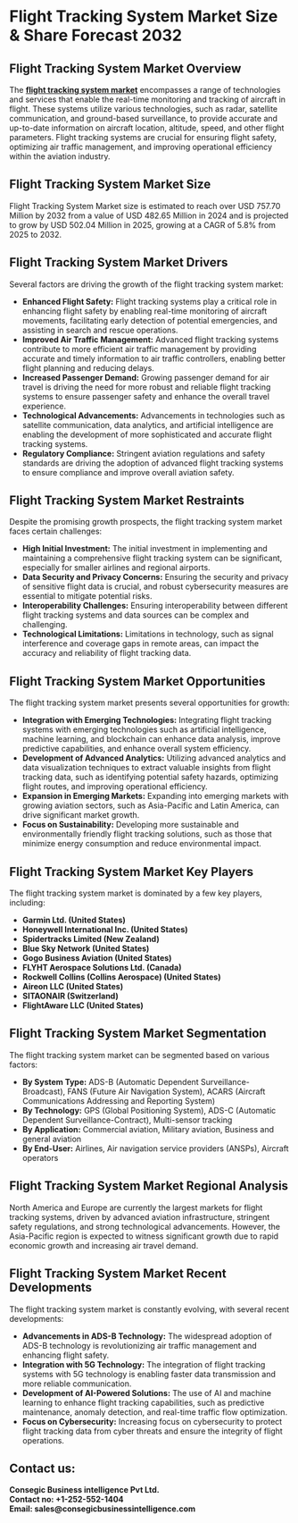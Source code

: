 # Flight Tracking System Market Size & Share Forecast 2032
<h2><b>Flight Tracking System Market Overview</b></h2>
<p>The <a href="https://www.consegicbusinessintelligence.com/request-sample/1980"><b>flight tracking system market</b></a> encompasses a range of technologies and services that enable the real-time monitoring and tracking of aircraft in flight. These systems utilize various technologies, such as radar, satellite communication, and ground-based surveillance, to provide accurate and up-to-date information on aircraft location, altitude, speed, and other flight parameters. Flight tracking systems are crucial for ensuring flight safety, optimizing air traffic management, and improving operational efficiency within the aviation industry.</p>

<h2><b>Flight Tracking System Market Size</b></h2>
<p>Flight Tracking System Market size is estimated to reach over USD 757.70 Million by 2032 from a value of USD 482.65 Million in 2024 and is projected to grow by USD 502.04 Million in 2025, growing at a CAGR of 5.8% from 2025 to 2032.</p>

<h2><b>Flight Tracking System Market Drivers</b></h2>
<p>Several factors are driving the growth of the flight tracking system market:</p>
<ul>
<li><b>Enhanced Flight Safety:</b> Flight tracking systems play a critical role in enhancing flight safety by enabling real-time monitoring of aircraft movements, facilitating early detection of potential emergencies, and assisting in search and rescue operations.</li>
<li><b>Improved Air Traffic Management:</b> Advanced flight tracking systems contribute to more efficient air traffic management by providing accurate and timely information to air traffic controllers, enabling better flight planning and reducing delays.</li>
<li><b>Increased Passenger Demand:</b> Growing passenger demand for air travel is driving the need for more robust and reliable flight tracking systems to ensure passenger safety and enhance the overall travel experience.</li>
<li><b>Technological Advancements:</b> Advancements in technologies such as satellite communication, data analytics, and artificial intelligence are enabling the development of more sophisticated and accurate flight tracking systems.</li>
<li><b>Regulatory Compliance:</b> Stringent aviation regulations and safety standards are driving the adoption of advanced flight tracking systems to ensure compliance and improve overall aviation safety.</li>
</ul>

<h2><b>Flight Tracking System Market Restraints</b></h2>
<p>Despite the promising growth prospects, the flight tracking system market faces certain challenges:</p>
<ul>
<li><b>High Initial Investment:</b> The initial investment in implementing and maintaining a comprehensive flight tracking system can be significant, especially for smaller airlines and regional airports.</li>
<li><b>Data Security and Privacy Concerns:</b> Ensuring the security and privacy of sensitive flight data is crucial, and robust cybersecurity measures are essential to mitigate potential risks.</li>
<li><b>Interoperability Challenges:</b> Ensuring interoperability between different flight tracking systems and data sources can be complex and challenging.</li>
<li><b>Technological Limitations:</b> Limitations in technology, such as signal interference and coverage gaps in remote areas, can impact the accuracy and reliability of flight tracking data.</li>
</ul>

<h2><b>Flight Tracking System Market Opportunities</b></h2>
<p>The flight tracking system market presents several opportunities for growth:</p>
<ul>
<li><b>Integration with Emerging Technologies:</b> Integrating flight tracking systems with emerging technologies such as artificial intelligence, machine learning, and blockchain can enhance data analysis, improve predictive capabilities, and enhance overall system efficiency.</li>
<li><b>Development of Advanced Analytics:</b> Utilizing advanced analytics and data visualization techniques to extract valuable insights from flight tracking data, such as identifying potential safety hazards, optimizing flight routes, and improving operational efficiency.</li>
<li><b>Expansion in Emerging Markets:</b> Expanding into emerging markets with growing aviation sectors, such as Asia-Pacific and Latin America, can drive significant market growth.</li>
<li><b>Focus on Sustainability:</b> Developing more sustainable and environmentally friendly flight tracking solutions, such as those that minimize energy consumption and reduce environmental impact.</li>
</ul>

<h2><b>Flight Tracking System Market Key Players</b></h2>
<p>The flight tracking system market is dominated by a few key players, including:</p>
<ul>
<li><b>Garmin Ltd. (United States)</b></li>
<li><b>Honeywell International Inc. (United States)</b></li>
<li><b>Spidertracks Limited (New Zealand)</b></li>
<li><b>Blue Sky Network (United States)</b></li>
<li><b>Gogo Business Aviation (United States)</b></li>
<li><b>FLYHT Aerospace Solutions Ltd. (Canada)</b></li>
<li><b>Rockwell Collins (Collins Aerospace) (United States)</b></li>
<li><b>Aireon LLC (United States)</b></li>
<li><b>SITAONAIR (Switzerland)</b></li>
<li><b>FlightAware LLC (United States)</b></li>
</ul>

<h2><b>Flight Tracking System Market Segmentation</b></h2>
<p>The flight tracking system market can be segmented based on various factors:</p>
<ul>
<li><b>By System Type:</b> ADS-B (Automatic Dependent Surveillance-Broadcast), FANS (Future Air Navigation System), ACARS (Aircraft Communications Addressing and Reporting System)</li>
<li><b>By Technology:</b> GPS (Global Positioning System), ADS-C (Automatic Dependent Surveillance-Contract), Multi-sensor tracking</li>
<li><b>By Application:</b> Commercial aviation, Military aviation, Business and general aviation</li>
<li><b>By End-User:</b> Airlines, Air navigation service providers (ANSPs), Aircraft operators</li>
</ul>

<h2><b>Flight Tracking System Market Regional Analysis</b></h2>
<p>North America and Europe are currently the largest markets for flight tracking systems, driven by advanced aviation infrastructure, stringent safety regulations, and strong technological advancements. However, the Asia-Pacific region is expected to witness significant growth due to rapid economic growth and increasing air travel demand.</p>

<h2><b>Flight Tracking System Market Recent Developments</b></h2>
<p>The flight tracking system market is constantly evolving, with several recent developments:</p>
<ul>
<li><b>Advancements in ADS-B Technology:</b> The widespread adoption of ADS-B technology is revolutionizing air traffic management and enhancing flight safety.</li>
<li><b>Integration with 5G Technology:</b> The integration of flight tracking systems with 5G technology is enabling faster data transmission and more reliable communication.</li>
<li><b>Development of AI-Powered Solutions:</b> The use of AI and machine learning to enhance flight tracking capabilities, such as predictive maintenance, anomaly detection, and real-time traffic flow optimization.</li>
<li><b>Focus on Cybersecurity:</b> Increasing focus on cybersecurity to protect flight tracking data from cyber threats and ensure the integrity of flight operations.</li>
</ul>

<h2><b>Contact us:</h2>
<p>Consegic Business intelligence Pvt Ltd.<br>
Contact no: +1-252-552-1404<br>
Email: sales@consegicbusinessintelligence.com</b></p>
